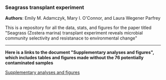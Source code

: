 ### Seagrass transplant experiment

**Authors**: Emily M. Adamczyk, Mary I. O'Connor, and Laura Wegener Parfrey


This is a repository for all the data, stats, and figures for the paper titled "Seagrass (Zostera marina) transplant experiment reveals microbial community selectivity and resistanace to environmental change"

---------------------------------------------------------------------------------------------------------------------------------

**Here is a links to the document "Supplementary analyses and figures", which includes tables and figures made without the 76 potentially contaminated samples**

[Supplementary analyses and figures](https://github.com/eadamczyk/seagrass_transplant_experiment/blob/87722d608e171cf7ea92b41f46e4883c1c8a62b2/Adamczyk_SupplementaryAnalysesFigures_MolecularEcology_20220119.docx)
